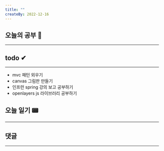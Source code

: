```yaml
---
title: ""
createBy: 2022-12-16
---
```

## 오늘의 공부 🎉
---
### 

## todo ✔
---
- mvc 패턴 외우기
- canvas 그림판 만들기
- 인프런 spring 강의 보고 공부하기
- openlayers js 라이브러리 공부하기

## 오늘 일기 📟
---
#### 

## 댓글
---

<Comment />